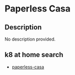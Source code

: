 # Paperless Casa

## Description

No description provided.

## k8 at home search

- [paperless-casa](https://nanne.dev/k8s-at-home-search/#/paperless-casa)
